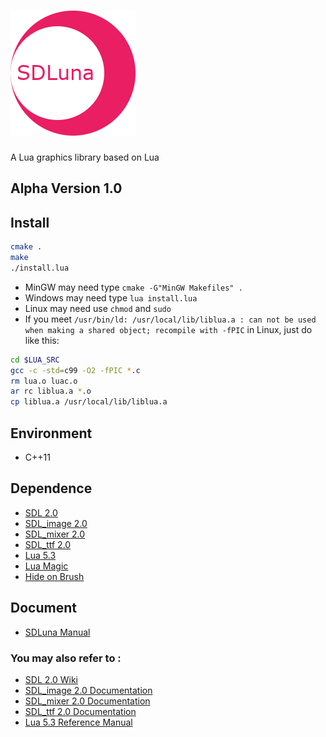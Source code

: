 # ![SDLuna](logo.png)
A Lua graphics library based on Lua  

## Alpha Version 1.0

## Install
```bash
cmake .
make
./install.lua
```
* MinGW may need type ``cmake -G"MinGW Makefiles" .``
* Windows may need type `lua install.lua`
* Linux may need use ``chmod`` and ``sudo`` 
* If you meet ``/usr/bin/ld: /usr/local/lib/liblua.a : can not be used when making a shared object; recompile with -fPIC`` in Linux, just do like this:
```bash
cd $LUA_SRC
gcc -c -std=c99 -O2 -fPIC *.c
rm lua.o luac.o
ar rc liblua.a *.o
cp liblua.a /usr/local/lib/liblua.a
```

  
## Environment   
* C++11  
  
## Dependence  
* [SDL 2.0](https://www.libsdl.org/)  
* [SDL_image 2.0](https://www.libsdl.org/projects/SDL_image/)
* [SDL_mixer 2.0](https://www.libsdl.org/projects/SDL_mixer/)
* [SDL_ttf 2.0](https://www.libsdl.org/projects/SDL_ttf/)
* [Lua 5.3](http://www.lua.org/)  
* [Lua Magic](https://github.com/hubenchang0515/Lua-Magic)  
* [Hide on Brush](https://github.com/hubenchang0515/Hide-on-Brush)

## Document
* [SDLuna Manual](doc)  

### You may also refer to :  
* [SDL 2.0 Wiki](http://wiki.libsdl.org/APIByCategory)  
* [SDL_image 2.0 Documentation](https://www.libsdl.org/projects/SDL_image/docs/index.html)
* [SDL_mixer 2.0 Documentation](https://www.libsdl.org/projects/SDL_mixer/docs/index.html)
* [SDL_ttf 2.0 Documentation](https://www.libsdl.org/projects/SDL_ttf/docs/index.html)
* [Lua 5.3 Reference Manual](http://www.lua.org/manual/5.3/)  

